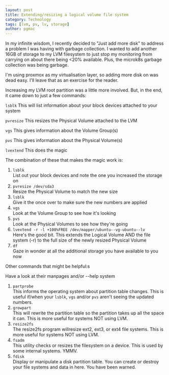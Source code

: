 ```yaml
---
layout: post
title: Extending/resizing a logical volume file system
category: Technology
tags: [lvm, pv, lv, storage]
author: pgmac
---
```

In my infinite wisdom, I recently decided to "Just add more disk" to address a problem I was having with garbage collection.
I wanted to add another 16GB of storage to my LVM filesystem to just stop my monitoring from carrying on about there being <20% available.
Plus, the microk8s garbage collection was being garbage.

I'm using proxmox as my virtualisation layer, so adding more disk on was dead easy. I'll leave that as an exercise for the reader.

Increasing my LVM root partition was a little more involved.
But, in the end, it came down to just a few commands:

`lsblk` This will list information about your block devices attached to your system

`pvresize` This resizes the Physical Volume attached to the LVM

`vgs` This gives information about the Volume Group(s)

`pvs` This gives information about the Physical Volume(s)

`lvextend` This does the magic

The combination of these that makes the magic work is:

1. `lsblk`<br/>
   List out your block devices and note the one you increased the storage on
2. `pvresize /dev/sda3` <br/>
   Resize the Physical Volume to match the new size
3. `lsblk`<br/>
   Give it the once over to make sure the new numbers are applied
4. `vgs`<br/>
   Look at the Volume Group to see how it's looking
5. `pvs`<br/>
   Look at the Physical Volumes to see how they're going
6. `lvextend -r -l +100%FREE /dev/mapper/ubuntu--vg-ubuntu--lv`<br/>
   Here's the good bit. This extends the Logical Volume AND the file system (-r) to the full size of the newly resized Physical Volume
7. `df`<br/>
   Gaze in wonder at all the additional storage you have available to you now

Other commands that might be helpful:s

Have a look at their manpages and/or --help system

1. `partprobe`<br/>
   This informs the operating system about partition table changes. This is useful if/when your `lsblk`, `vgs` and/or `pvs` aren't seeing the updated numbers.
2. `growpart`<br/>
   This will rewrite the partition table so the partition takes up all the space it can. This is more useful for systems NOT using LVM.
3. `resize2fs`<br/>
   The resize2fs program willresize ext2, ext3, or ext4 file systems. This is more useful for systems NOT using LVM.
4. `fsadm`<br/>
   This utility checks or resizes the filesystem on a device. This is used by some internal systems. YMMV.
5. `fdisk`<br/>
   Display or manipulate a disk partition table. You can create or destroy your file systems and data in here. You have been warned.